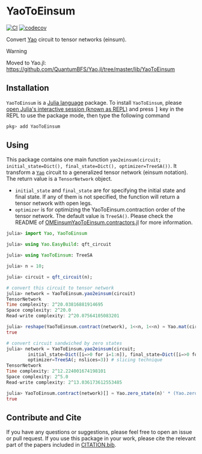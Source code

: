 # YaoToEinsum

[![CI](https://github.com/QuantumBFS/YaoToEinsum.jl/workflows/CI/badge.svg)](https://github.com/QuantumBFS/YaoToEinsum.jl/actions)
[![codecov](https://codecov.io/gh/QuantumBFS/YaoToEinsum.jl/graph/badge.svg?token=ZwzRcQCksQ)](https://codecov.io/gh/QuantumBFS/YaoToEinsum.jl)

Convert [Yao](https://github.com/QuantumBFS/Yao.jl) circuit to tensor networks (einsum).

> [!warning]
> Moved to Yao.jl: https://github.com/QuantumBFS/Yao.jl/tree/master/lib/YaoToEinsum

## Installation

`YaoToEinsum` is a [Julia language](https://julialang.org/) package. To install `YaoToEinsum`, please [open Julia's interactive session (known as REPL)](https://docs.julialang.org/en/v1/manual/getting-started/) and press <kbd>]</kbd> key in the REPL to use the package mode, then type the following command

```julia
pkg> add YaoToEinsum
```

## Using
This package contains one main function `yao2einsum(circuit; initial_state=Dict(), final_state=Dict(), optimizer=TreeSA())`.
It transform a [`Yao`](https://github.com/QuantumBFS/Yao.jl) circuit to a generalized tensor network (einsum notation).  The return value is a `TensorNetwork` object.

* `initial_state` and `final_state` are for specifying the initial state and final state.
If any of them is not specified, the function will return a tensor network with open legs.
* `optimizer` is for optimizing the YaoToEinsum.contraction order of the tensor network. The default value is `TreeSA()`. Please check the README of [OMEinsumYaoToEinsum.contractors.jl](https://github.com/TensorBFS/OMEinsumYaoToEinsum.contractionOrders.jl) for more information.

```julia
julia> import Yao, YaoToEinsum

julia> using Yao.EasyBuild: qft_circuit

julia> using YaoToEinsum: TreeSA

julia> n = 10;

julia> circuit = qft_circuit(n);

# convert this circuit to tensor network
julia> network = YaoToEinsum.yao2einsum(circuit)
TensorNetwork
Time complexity: 2^20.03816881914695
Space complexity: 2^20.0
Read-write complexity: 2^20.07564105083201

julia> reshape(YaoToEinsum.contract(network), 1<<n, 1<<n) ≈ Yao.mat(circuit)
true

# convert circuit sandwiched by zero states
julia> network = YaoToEinsum.yao2einsum(circuit;
        initial_state=Dict([i=>0 for i=1:n]), final_state=Dict([i=>0 for i=1:n]),
        optimizer=TreeSA(; nslices=3)) # slicing technique
TensorNetwork
Time complexity: 2^12.224001674198101
Space complexity: 2^5.0
Read-write complexity: 2^13.036173612553485

julia> YaoToEinsum.contract(network)[] ≈ Yao.zero_state(n)' * (Yao.zero_state(n) |> circuit)
true
```

## Contribute and Cite
If you have any questions or suggestions, please feel free to open an issue or pull request.
If you use this package in your work, please cite the relevant part of the papers included in [CITATION.bib](CITATION.bib).
